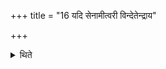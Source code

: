 +++
title = "16 यदि सेनामीत्वरी विन्देतेन्द्राय"

+++

<details><summary>थिते</summary>

यदि सेनामीत्वरी विन्देतेन्द्राय जयत एकादशकपालम् १६
</details>
